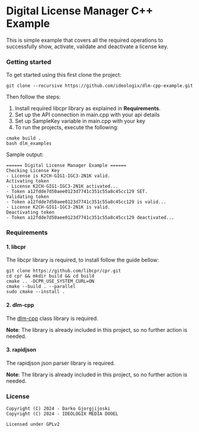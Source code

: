 # Digital License Manager C++ Example

This is simple example that covers all the required operations to successfully show, activate, validate and deactivate a license key.

### Getting started

To get started using this first clone the project:

```
git clone --recursive https://github.com/ideologix/dlm-cpp-example.git
```

Then follow the steps:

1. Install required libcpr library as explained in **Requirements**.
2. Set up the API connection in main.cpp with your api details
3. Set up SampleKey variable in main.cpp with your key
4. To run the projects, execute the following:

```
cmake build .
bash dlm_examples
```

Sample output:

```
====== Digital License Manager Example ======
Checking License Key
- License is K2CH-GIG1-IGC3-2N1K valid.
Activating token
- License K2CH-GIG1-IGC3-2N1K activated...
- Token a12fdde7d50aee0123d7741c351c55a8c45cc129 SET.
Validating token
- Token a12fdde7d50aee0123d7741c351c55a8c45cc129 is valid...
- License K2CH-GIG1-IGC3-2N1K is valid.
Deactivating token
- Token a12fdde7d50aee0123d7741c351c55a8c45cc129 deactivated...
```

### Requirements

#### 1. libcpr 

The libcpr library is required, to install follow the guide bellow:

```
git clone https://github.com/libcpr/cpr.git
cd cpr && mkdir build && cd build
cmake .. -DCPR_USE_SYSTEM_CURL=ON
cmake --build . --parallel
sudo cmake --install .
```

#### 2. dlm-cpp

The [dlm-cpp](https://github.com/ideologix/dlm-cpp) class library is required. 

**Note**: The library is already included in this project, so no further action is needed.

#### 3. rapidjson

The rapidjson json parser library is required.

**Note**: The library is already included in this project, so no further action is needed.


### License

```
Copyright (C) 2024 - Darko Gjorgjijoski
Copyright (C) 2024 - IDEOLOGIX MEDIA DOOEL

Licensed under GPLv2

```
